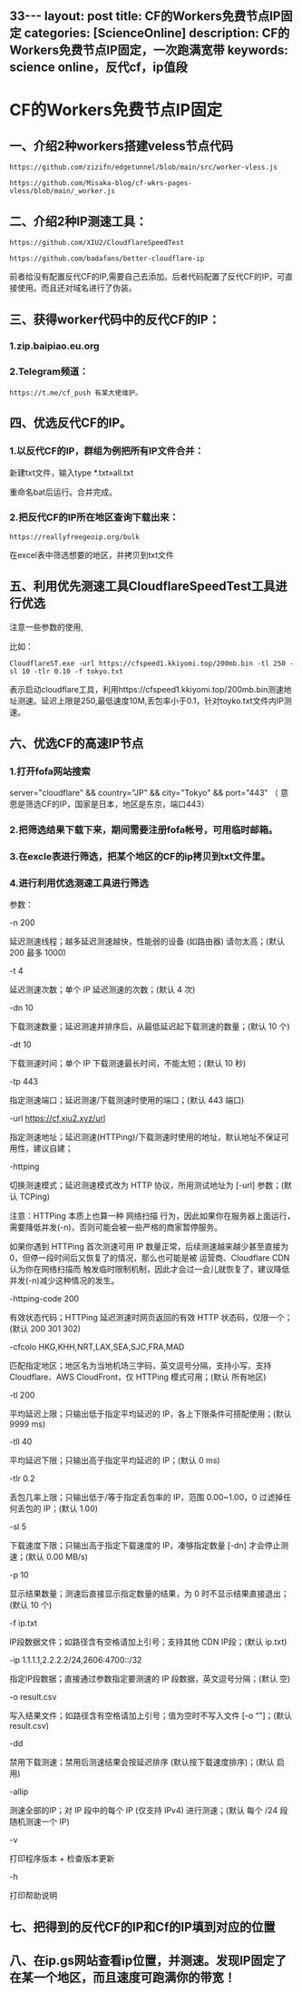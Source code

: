 33---
layout: post
title: CF的Workers免费节点IP固定
categories: [ScienceOnline]
description: CF的Workers免费节点IP固定，一次跑满宽带
keywords: science online，反代cf，ip值段
---

# CF的Workers免费节点IP固定

## 一、介绍2种workers搭建veless节点代码

    https://github.com/zizifn/edgetunnel/blob/main/src/worker-vless.js

    https://github.com/Misaka-blog/cf-wkrs-pages-vless/blob/main/_worker.js

## 二、介绍2种IP测速工具：

    https://github.com/XIU2/CloudflareSpeedTest

    https://github.com/badafans/better-cloudflare-ip

前者给没有配置反代CF的IP,需要自己去添加。后者代码配置了反代CF的IP，可直接使用。而且还对域名进行了伪装。

## 三、获得worker代码中的反代CF的IP：

### 1.zip.baipiao.eu.org

### 2.Telegram频道：

    https://t.me/cf_push 有某大佬维护。

## 四、优选反代CF的IP。

### 1.以反代CF的IP，群组为例把所有IP文件合并：

新建txt文件，输入type *.txt»all.txt

重命名bat后运行。合并完成。

### 2.把反代CF的IP所在地区查询下载出来：

    https://reallyfreegeoip.org/bulk

在excel表中筛选想要的地区，并拷贝到txt文件

## 五、利用优先测速工具CloudflareSpeedTest工具进行优选

注意一些参数的使用,

比如：

    CloudflareST.exe -url https://cfspeed1.kkiyomi.top/200mb.bin -tl 250 -sl 10 -tlr 0.10 -f tokyo.txt
表示启动cloudflare工具，利用https://cfspeed1.kkiyomi.top/200mb.bin测速地址测速。延迟上限是250,最低速度10M,丢包率小于0.1，针对toyko.txt文件内IP测速。

## 六、优选CF的高速IP节点

### 1.打开fofa网站搜索
 server="cloudflare" && country="JP" && city="Tokyo" && port="443"
（ 意思是筛选CF的IP，国家是日本，地区是东京，端口443）

### 2.把筛选结果下载下来，期间需要注册fofa帐号，可用临时邮箱。

### 3.在excle表进行筛选，把某个地区的CF的ip拷贝到txt文件里。

### 4.进行利用优选测速工具进行筛选

参数：

-n 200

延迟测速线程；越多延迟测速越快，性能弱的设备 (如路由器) 请勿太高；(默认 200 最多 1000)

-t 4

延迟测速次数；单个 IP 延迟测速的次数；(默认 4 次)

-dn 10

下载测速数量；延迟测速并排序后，从最低延迟起下载测速的数量；(默认 10 个)

-dt 10

下载测速时间；单个 IP 下载测速最长时间，不能太短；(默认 10 秒)

-tp 443

指定测速端口；延迟测速/下载测速时使用的端口；(默认 443 端口)

-url https://cf.xiu2.xyz/url

指定测速地址；延迟测速(HTTPing)/下载测速时使用的地址，默认地址不保证可用性，建议自建；

-httping

切换测速模式；延迟测速模式改为 HTTP 协议，所用测试地址为 [-url] 参数；(默认 TCPing)

注意：HTTPing 本质上也算一种 网络扫描 行为，因此如果你在服务器上面运行，需要降低并发(-n)，否则可能会被一些严格的商家暂停服务。

如果你遇到 HTTPing 首次测速可用 IP 数量正常，后续测速越来越少甚至直接为 0，但停一段时间后又恢复了的情况，那么也可能是被 运营商、Cloudflare CDN 认为你在网络扫描而 触发临时限制机制，因此才会过一会儿就恢复了，建议降低并发(-n)减少这种情况的发生。

-httping-code 200

有效状态代码；HTTPing 延迟测速时网页返回的有效 HTTP 状态码，仅限一个；(默认 200 301 302)

-cfcolo HKG,KHH,NRT,LAX,SEA,SJC,FRA,MAD

匹配指定地区；地区名为当地机场三字码，英文逗号分隔，支持小写，支持 Cloudflare、AWS CloudFront，仅 HTTPing 模式可用；(默认 所有地区)

-tl 200

平均延迟上限；只输出低于指定平均延迟的 IP，各上下限条件可搭配使用；(默认 9999 ms)

-tll 40

平均延迟下限；只输出高于指定平均延迟的 IP；(默认 0 ms)

-tlr 0.2

丢包几率上限；只输出低于/等于指定丢包率的 IP，范围 0.00~1.00，0 过滤掉任何丢包的 IP；(默认 1.00)

-sl 5

下载速度下限；只输出高于指定下载速度的 IP，凑够指定数量 [-dn] 才会停止测速；(默认 0.00 MB/s)

-p 10

显示结果数量；测速后直接显示指定数量的结果，为 0 时不显示结果直接退出；(默认 10 个)

-f ip.txt

IP段数据文件；如路径含有空格请加上引号；支持其他 CDN IP段；(默认 ip.txt)

-ip 1.1.1.1,2.2.2.2/24,2606:4700::/32

指定IP段数据；直接通过参数指定要测速的 IP 段数据，英文逗号分隔；(默认 空)

-o result.csv

写入结果文件；如路径含有空格请加上引号；值为空时不写入文件 [-o “”]；(默认 result.csv)

-dd

禁用下载测速；禁用后测速结果会按延迟排序 (默认按下载速度排序)；(默认 启用)

-allip

测速全部的IP；对 IP 段中的每个 IP (仅支持 IPv4) 进行测速；(默认 每个 /24 段随机测速一个 IP)

-v

打印程序版本 + 检查版本更新

-h

打印帮助说明

## 七、把得到的反代CF的IP和Cf的IP填到对应的位置

## 八、在ip.gs网站查看ip位置，并测速。发现IP固定了在某一个地区，而且速度可跑满你的带宽！


